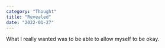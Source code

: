 ```yaml
---
category: "Thought" 
title: "Revealed"
date: "2022-01-27"
---
```

What I really wanted was to be able to allow myself to be okay. 